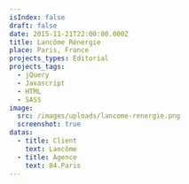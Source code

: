 ```yaml
---
isIndex: false
draft: false
date: 2015-11-21T22:00:00.000Z
title: Lancôme Rénergie
place: Paris, France
projects_types: Editorial
projects_tags:
  - jQuery
  - Javascript
  - HTML
  - SASS
image:
  src: /images/uploads/lancome-renergie.png
  screenshot: true
datas:
  - title: Client
    text: Lancôme
  - title: Agence
    text: 84.Paris
---
```

